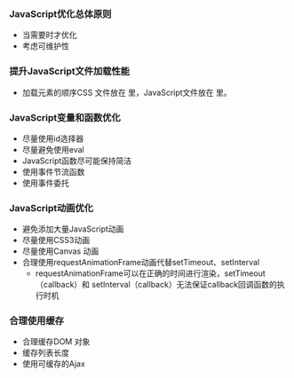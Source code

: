 ### JavaScript优化总体原则
- 当需要时才优化
- 考虑可维护性

### 提升JavaScript文件加载性能
- 加载元素的顺序CSS 文件放在<head> 里，JavaScript文件放在<body> 里。

### JavaScript变量和函数优化
- 尽量使用id选择器
- 尽量避免使用eval
- JavaScript函数尽可能保持简洁
- 使用事件节流函数
- 使用事件委托

### JavaScript动画优化
- 避免添加大量JavaScript动画
- 尽量使用CSS3动画
- 尽量使用Canvas 动画
- 合理使用requestAnimationFrame动画代替setTimeout、setInterval
    + requestAnimationFrame可以在正确的时间进行渲染，setTimeout（callback）和 setInterval（callback）无法保证callback回调函数的执行时机

### 合理使用缓存
- 合理缓存DOM 对象
- 缓存列表长度
- 使用可缓存的Ajax